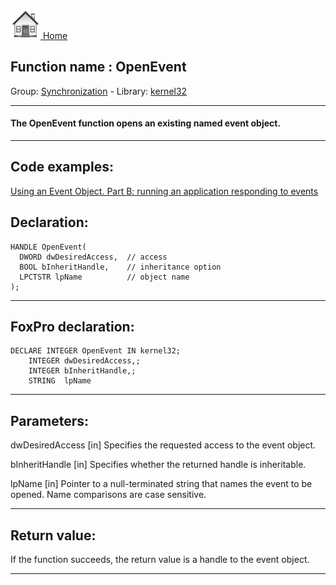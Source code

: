 [<img src="../../images/home.png"> Home ](https://github.com/VFPX/Win32API)  

## Function name : OpenEvent
Group: [Synchronization](../../functions_group.md#Synchronization)  -  Library: [kernel32](../../libraries.md#kernel32)  
***  


#### The OpenEvent function opens an existing named event object.
***  


## Code examples:
[Using an Event Object. Part B: running an application responding to events](../../samples/sample_149.md)  

## Declaration:
```foxpro  
HANDLE OpenEvent(
  DWORD dwDesiredAccess,  // access
  BOOL bInheritHandle,    // inheritance option
  LPCTSTR lpName          // object name
);  
```  
***  


## FoxPro declaration:
```foxpro  
DECLARE INTEGER OpenEvent IN kernel32;
	INTEGER dwDesiredAccess,;
	INTEGER bInheritHandle,;
	STRING  lpName  
```  
***  


## Parameters:
dwDesiredAccess 
[in] Specifies the requested access to the event object.

bInheritHandle 
[in] Specifies whether the returned handle is inheritable. 

lpName 
[in] Pointer to a null-terminated string that names the event to be opened. Name comparisons are case sensitive.  
***  


## Return value:
If the function succeeds, the return value is a handle to the event object.  
***  

